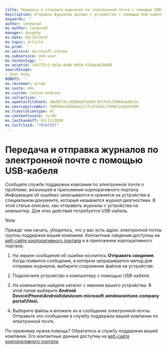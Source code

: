 ```yaml
---
title: Передача и отправка журналов по электронной почте с помощью USB-кабеля | Документация Майкрософт
description: Отправка журналов данных с устройства с помощью USB-кабеля
keywords: ''
author: lenewsad
ms.author: lanewsad
manager: dougeby
ms.date: 04/19/2019
ms.topic: article
ms.prod: ''
ms.service: microsoft-intune
ms.subservice: end-user
ms.technology: ''
ms.assetid: c46775c2-9d2a-4a88-89f0-4104a462b898
searchScope:
- User help
ROBOTS: ''
ms.reviewer: arnab
ms.suite: ems
ms.custom: intune-enduser
ms.collection: ''
ms.openlocfilehash: 48e0274cc9288e8f9266f3b7fd3c35969abd0c5e
ms.sourcegitcommit: 3d895be2844bda2177c2c85dc2f09612a1be5490
ms.translationtype: HT
ms.contentlocale: ru-RU
ms.lasthandoff: 03/13/2020
ms.locfileid: "79347357"
---
```

# <a name="upload-and-email-logs-using-a-usb-cable"></a>Передача и отправка журналов по электронной почте с помощью USB-кабеля

Сообщите службе поддержки компании по электронной почте о проблеме, возникшей в приложении корпоративного портала. Информация об ошибках записывается и хранится на устройстве в специальном документе, который называется _журнал диагностики_. В этой статье описано, как отправить журналы с устройства на компьютер. Для этих действий потребуется USB-кабель.   

> [!Note]
> Прежде чем начать, убедитесь, что у вас есть адрес электронной почты группы поддержки вашей компании. Контактные сведения доступны на [веб-сайте корпоративного портала](https://go.microsoft.com/fwlink/?linkid=2010980) и в приложении корпоративного портала. 

1. На экране сообщения об ошибке коснитесь **Отправить сведения**. Когда появится сообщение, в котором запрашивается метод для отправки журналов, выберите сохранение файлов на устройстве.  

2. Подключите устройство к компьютеру с помощью USB-кабеля. 

3. На компьютере найдите каталог с именем вашего устройства. В этой папке выберите <strong>Android Device\Phone\Android\data\com.microsoft.windowsintune.companyportal\files\\</strong>.

4. Выберите файлы и вложите их в сообщение электронной почты. Отправьте это сообщение в службу поддержки вашей компании по электронной почте.

По-прежнему нужна помощь? Обратитесь в службу поддержки вашей компании. Его контактные данные доступны на [веб-сайте корпоративного портала](https://go.microsoft.com/fwlink/?linkid=2010980).

